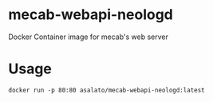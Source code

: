 # mecab-webapi-neologd
Docker Container image for mecab's web server

# Usage
`docker run -p 80:80 asalato/mecab-webapi-neologd:latest`
